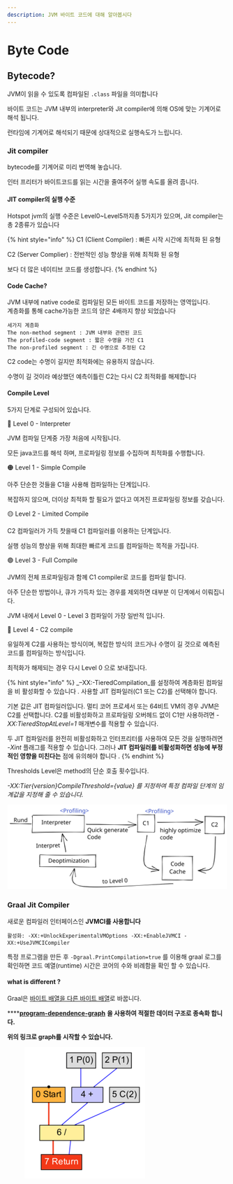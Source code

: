 ```yaml
---
description: JVM 바이트 코드에 대해 알아봅시다
---
```


# Byte Code

## Bytecode?&#x20;

JVM이 읽을 수 있도록 컴파일된 `.class` 파일을 의미합니다

바이트 코드는 JVM 내부의 interpreter와 Jit compiler에 의해 OS에 맞는 기계어로 해석 됩니다.

런타임에 기계어로 해석되기 때문에 상대적으로 실행속도가 느립니다.

### Jit compiler

bytecode를 기계어로 미리 번역해 놓습니다.

인터 프리터가 바이트코드를 읽는 시간을 줄여주어 실행 속도를 올려 줍니다.

#### JIT compiler의 실행 수준

Hotspot jvm의 실행 수준은 Level0\~Level5까지총 5가지가 있으며, Jit compiler는 총 2종류가 있습니다

{% hint style="info" %}
C1 (Client Compiler) : 빠른 시작 시간에 최적화 된 유형

C2 (Server Complier) :  전반적인  성능 향상을 위해 최적화 된 유형

보다 더 많은 네이티브 코드를 생성합니다.
{% endhint %}

#### Code Cache?&#x20;

JVM 내부에 native code로 컴파일된 모든 바이트 코드를 저장하는 영역입니다.\
계층화를 통해 cache가능한 코드의 양은 4배까지 향상 되었습니다

```
세가지 계층화
The non-method segment : JVM 내부와 관련된 코드
The profiled-code segment : 짧은 수명을 가진 C1
The non-profiled segment : 긴 수명으로 추정된 C2 
```

C2 code는 수명이 길지만 최적화에는 유용하지 않습니다.

수명이 길 것이라 예상했던 예측이틀린 C2는 다시 C2  최적화를 해제합니다&#x20;

#### Compile Level

5가지 단계로 구성되어 있습니다.

🔴 Level  0 - Interpreter

JVM 컴파일 단계중 가장 처음에 시작됩니다.

모든 java코드를 해석 하며, 프로파일링 정보를 수집하며 최적화를 수행합니다.

🟠 Level 1 - Simple Compile

아주 단순한 것들을 C1을   사용해 컴파일하는 단계입니다.

복잡하지 않으며, 더이상 최적화 할 필요가 없다고 여겨진 프로파일링 정보를 갖습니다.

🟡 Level 2 - Limited Compile

C2 컴파일러가 가득 찻을때 C1 컴파일러를 이용하는 단계입니다.

실행 성능의 향상을 위해 최대한 빠르게 코드를 컴파일하는 목적을 가집니다.

🟢 Level 3 - Full Compile

JVM의 전체 프로파일링과 함께 C1 compiler로 코드를 컴파일 합니다.

아주 단순한 방법이나, 큐가 가득차 있는 경우를 제외하면 대부분 이 단계에서 이뤄집니다.

JVM 내에서 Level 0 - Level 3 컴파일이 가장 일반적 입니다.

🔵 Level 4 -  C2 compile

유일하게 C2를 사용하는 방식이며,  복잡한 방식의 코드거나 수명이 길 것으로 예측된 코드를 컴파일하는 방식입니다.

최적화가 해제되는 경우 다시 Level 0 으로 보내집니다.

{% hint style="info" %}
_–XX:-TieredCompilation_를 설정하여 계층화된 컴파일을 비  활성화할 수 있습니다 _._ 사용할 JIT 컴파일러(C1 또는 C2)를 선택해야 합니다.

기본 값은 JIT 컴파일러입니다.  멀티 코어 프로세서 또는 64비트 VM의 경우 JVM은 C2를 선택합니다. C2를 비활성화하고 프로파일링 오버헤드 없이 C1만 사용하려면 _-XX:TieredStopAtLevel=1_ 매개변수를 적용할 수 있습니다.

두 JIT 컴파일러를 완전히 비활성화하고 인터프리터를 사용하여 모든 것을 실행하려면 _-Xint_ 플래그를 적용할 수 있습니다. 그러나 **JIT 컴파일러를 비활성화하면 성능에 부정적인 영향을 미친다는** 점에 유의해야 합니다 .
{% endhint %}

Thresholds Level은 method의 단순 호출 횟수입니다.

_-XX:Tier{version}CompileThreshold={value} 를 지정하여  특정 컴파일 단계의 임계값을 지정해 줄 수 있습니다._

<img src="../../.gitbook/assets/file.drawing (9).svg" alt="" class="gitbook-drawing">

### Graal Jit Compiler

새로운 컴파일러 인터페이스인 **JVMCI를 사용합니다**

```
활성화: -XX:+UnlockExperimentalVMOptions -XX:+EnableJVMCI -XX:+UseJVMCICompiler
```

특정 프로그램을 만든 후 `-Dgraal.PrintCompilation=true` 를 이용해 graal 로그를 확인하면 코드 예열(runtime) 시간은 코어의 수와 비례함을 확인 할 수 있습니다.



#### what is different ?

Graal은 [바이트 배열을 다른 바이트 배열](https://chrisseaton.com/truffleruby/jokerconf17/)로 바꿉니다.&#x20;

****[**program-dependence-graph**](https://ssw.jku.at/General/Staff/TW/igv.html) **을 사용하여 적절한 데이터 구조로 종속화 합니다.**

**위의 링크로 graph를 시작할 수 있습니다.**

<figure><img src="../../.gitbook/assets/image (1).png" alt=""><figcaption></figcaption></figure>
